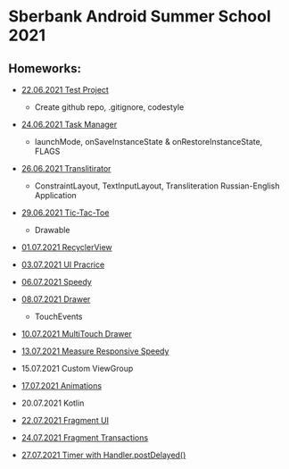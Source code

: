 # Sberbank Android Summer School 2021

## Homeworks:
- [22.06.2021 Test Project](hw_22-06-21)
  * Create github repo, .gitignore, codestyle

- [24.06.2021 Task Manager](hw_24-06-21)
  * launchMode, onSaveInstanceState & onRestoreInstanceState, FLAGS
  
- [26.06.2021 Translitirator](hw_26-06-21)
  * ConstraintLayout, TextInputLayout, Transliteration Russian-English Application
 
- [29.06.2021 Tic-Tac-Toe](hw_29-06-21)
  * Drawable

- [01.07.2021 RecyclerView](hw_01-07-21)

- [03.07.2021 UI Pracrice](hw_03-07-21)

- [06.07.2021 Speedy](hw_06-07-21)

- [08.07.2021 Drawer](hw_08-07-21)
  * TouchEvents

- [10.07.2021 MultiTouch Drawer](hw_08-07-21)

- [13.07.2021 Measure Responsive Speedy](hw_06-07-21)

- 15.07.2021 Custom ViewGroup

- [17.07.2021 Animations](https://github.com/tigran-kocharyan/sberbank-android-summerschool/tree/temporary-hw-repeat)

- 20.07.2021 Kotlin

- [22.07.2021 Fragment UI](hw_22-07-21)

- [24.07.2021 Fragment Transactions](hw_24-07-21)

- [27.07.2021 Timer with Handler.postDelayed()](hw_27-07-21 )
